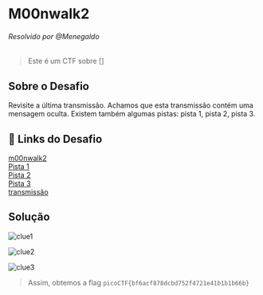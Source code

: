 # M00nwalk2
###### Resolvido por @Menegaldo
> Este é um CTF sobre []  

## Sobre o Desafio  
Revisite a última transmissão. Achamos que esta transmissão contém uma mensagem oculta.
Existem também algumas pistas: pista 1, pista 2, pista 3.

## 🔗 Links do Desafio

[m00nwalk2](https://play.picoctf.org/practice/challenge/28) <br>
[Pista 1](https://jupiter.challenges.picoctf.org/static/599404f0bf7426a5a5c2deb538860cda/clue1.wav)<br>
[Pista 2](https://jupiter.challenges.picoctf.org/static/599404f0bf7426a5a5c2deb538860cda/clue2.wav)<br>
[Pista 3](https://jupiter.challenges.picoctf.org/static/599404f0bf7426a5a5c2deb538860cda/clue3.wav)<br>
[transmissão](https://jupiter.challenges.picoctf.org/static/599404f0bf7426a5a5c2deb538860cda/message.wav)

## Solução

![clue1](https://github.com/user-attachments/assets/2886fc86-3180-40ae-90f2-ff41c12a0543)

![clue2](https://github.com/user-attachments/assets/9f6113a7-3979-4c5a-ae03-209f473087f3)

![clue3](https://github.com/user-attachments/assets/adc0f600-3438-4970-9181-36f520a1ebc8)


> Assim, obtemos a flag `picoCTF{bf6acf878dcbd752f4721e41b1b1b66b}`
